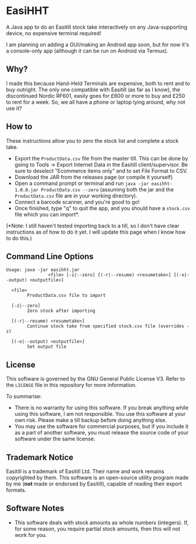 # EasiHHT
A Java app to do an Easitill stock take interactively on any Java-supporting device, no expensive terminal required!

I am planning on adding a GUI/making an Android app soon, but for now it's a console-only app (although it can be run on Android via Termux).

## Why?
I made this because Hand-Held Terminals are expensive, both to rent and to buy outright. The only one compatible with Easitill (as far as I know), the discontinued Nordic RF601, easily goes for £600 or more to buy and £250 to rent for a week. 
So, we all have a phone or laptop lying around, why not use it?

## How to
These instructions allow you to zero the stock list and complete a stock take.
* Export the `ProductData.csv` file from the master till. This can be done by going to Tools -> Export Internet Data in the Easitill client/supervisor. Be sure to deselect "Ecommerce items only" and to set File Format to CSV.
* Download the JAR from the releases page (or compile it yourself)
* Open a command prompt or terminal and run `java -jar easihht-1.0.0.jar ProductData.csv --zero` (assuming both the jar and the `ProductData.csv` file are in your working directory).
* Connect a barcode scanner, and you're good to go!
* Once finished, type "q" to quit the app, and you should have a `stock.csv` file which you can import*.

(*Note: I still haven't tested importing back to a till, so I don't have clear instructions as of how to do it yet. I will update this page when I know how to do this.)

## Command Line Options
```
Usage: java -jar easihht.jar
                <file> [-z|--zero] [(-r|--resume) <resumetake>] [(-o|--output) <outputfile>]

  <file>
        ProductData.csv file to import

  [-z|--zero]
        Zero stock after importing

  [(-r|--resume) <resumetake>]
        Continue stock take from specified stock.csv file (overrides -z)

  [(-o|--output) <outputfile>]
        Set output file
```

## License
This software is governed by the GNU General Public License V3. Refer to the `LICENSE` file in this repository for more information.

To summarise:
* There is no warranty for using this software. If you break anything while using this software, I am not responsible. You use this software at your own risk. Please make a till backup before doing anything else.
* You may use the software for commercial purposes, but if you include it as a part of another software, you must release the source code of your software under the same license.

## Trademark Notice
Easitill is a trademark of Easitill Ltd. Their name and work remains copyrighted by them.
This software is an open-source utility program made by me (**not** made or endorsed by Easitill), capable of reading their export formats.

## Software Notes
* This software deals with stock amounts as whole numbers (integers). If, for some reason, you require partial stock amounts, then this will not work for you.